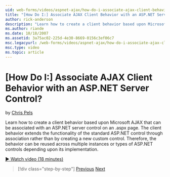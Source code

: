 ```yaml
---
uid: web-forms/videos/aspnet-ajax/how-do-i-associate-ajax-client-behavior-with-an-aspnet-server-control
title: "[How Do I:] Associate AJAX Client Behavior with an ASP.NET Server Control? | Microsoft Docs"
author: rick-anderson
description: "Learn how to create a client behavior based upon Microsoft AJAX that can be associated with an ASP.NET server control on an .aspx page. The client behavior e..."
ms.author: riande
ms.date: 10/18/2007
ms.assetid: 3a75ac02-225d-4e30-8669-0156c3ef06c7
msc.legacyurl: /web-forms/videos/aspnet-ajax/how-do-i-associate-ajax-client-behavior-with-an-aspnet-server-control
msc.type: video
ms.topic: article
---
```

# [How Do I:] Associate AJAX Client Behavior with an ASP.NET Server Control?

by [Chris Pels](https://twitter.com/chrispels)

Learn how to create a client behavior based upon Microsoft AJAX that can be associated with an ASP.NET server control on an .aspx page. The client behavior extends the functionality of the standard ASP.NET control through association rather than by creating a new custom control. Therefore, the behavior can be reused across multiple instances or types of ASP.NET controls depending upon its implementation.

[&#9654; Watch video (18 minutes)](https://channel9.msdn.com/Blogs/ASP-NET-Site-Videos/how-do-i-associate-ajax-client-behavior-with-an-aspnet-server-control)

> [!div class="step-by-step"]
> [Previous](how-do-i-build-custom-server-controls-that-work-with-or-without-aspnet-ajax.md)
> [Next](how-do-i-retrieve-values-from-server-side-ajax-controls.md)
